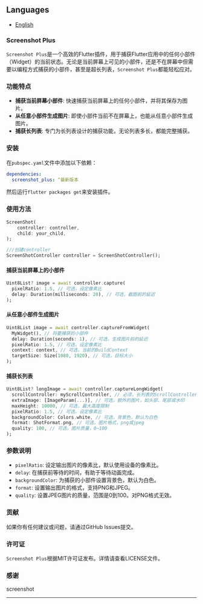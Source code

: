
## Languages

- [English](./README.md)

### Screenshot Plus

`Screenshot Plus`是一个高效的Flutter插件，用于捕获Flutter应用中的任何小部件（Widget）的当前状态。无论是当前屏幕上可见的小部件，还是不在屏幕中但需要以编程方式捕获的小部件，甚至是超长列表，`Screenshot Plus`都能轻松应对。

### 功能特点

- **捕获当前屏幕小部件**: 快速捕获当前屏幕上的任何小部件，并将其保存为图片。
- **从任意小部件生成图片**: 即使小部件当前不在屏幕上，也能从任意小部件生成图片。
- **捕获长列表**: 专门为长列表设计的捕获功能，无论列表多长，都能完整捕获。

### 安装

在`pubspec.yaml`文件中添加以下依赖：

```yaml
dependencies:
  screenshot_plus: ^最新版本
```

然后运行`flutter packages get`来安装插件。

### 使用方法

```dart
ScreenShot(
    controller: controller,
    child: your_child,
);

///创建controller
ScreenShotController controller = ScreenShotController();

```

#### 捕获当前屏幕上的小部件

```dart
Uint8List? image = await controller.capture(
  pixelRatio: 1.5, // 可选，设定像素比
  delay: Duration(milliseconds: 20), // 可选，截图前的延迟
);
```

#### 从任意小部件生成图片

```dart
Uint8List image = await controller.captureFromWidget(
  MyWidget(), // 将要捕获的小部件
  delay: Duration(seconds: 1), // 可选，生成图片前的延迟
  pixelRatio: 1.5, // 可选，设定像素比
  context: context, // 可选，当前的BuildContext
  targetSize: Size(1080, 1920), // 可选，目标大小
);
```

#### 捕获长列表

```dart
Uint8List? longImage = await controller.captureLongWidget(
  scrollController: myScrollController, // 必须，长列表的ScrollController
  extraImage: [ImageParam(...)], // 可选，额外的图片，如头部、尾部或水印
  maxHeight: 10000, // 可选，最大高度限制
  pixelRatio: 1.5, // 可选，设定像素比
  backgroundColor: Colors.white, // 可选，背景色，默认为白色
  format: ShotFormat.png, // 可选，图片格式，png或jpeg
  quality: 100, // 可选，图片质量，0~100
);
```

### 参数说明

- `pixelRatio`: 设定输出图片的像素比，默认使用设备的像素比。
- `delay`: 在捕获前等待的时间，有助于等待动画完成。
- `backgroundColor`: 为捕获的小部件设置背景色，默认为白色。
- `format`: 设置输出图片的格式，支持PNG和JPEG。
- `quality`: 设置JPEG图片的质量，范围是0到100。对PNG格式无效。

### 贡献

如果你有任何建议或问题，请通过GitHub Issues提交。

### 许可证

`Screenshot Plus`根据MIT许可证发布。详情请查看LICENSE文件。

### 感谢
screenshot

---